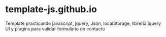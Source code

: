 # template-js.github.io
Template practicando javascript, jquery, Json, localStorage, libreria jquery UI y plugins para validar formulario de contacto
